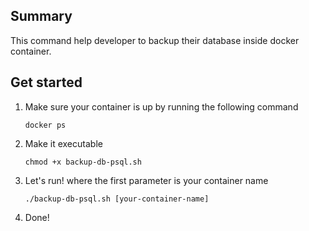 ## Summary

This command help developer to backup their database inside docker container.

## Get started

1. Make sure your container is up by running the following command
   ```
   docker ps
   ```
2. Make it executable
   ```
   chmod +x backup-db-psql.sh
   ```
3. Let's run! where the first parameter is your container name
   ```
   ./backup-db-psql.sh [your-container-name]
   ```
4. Done!